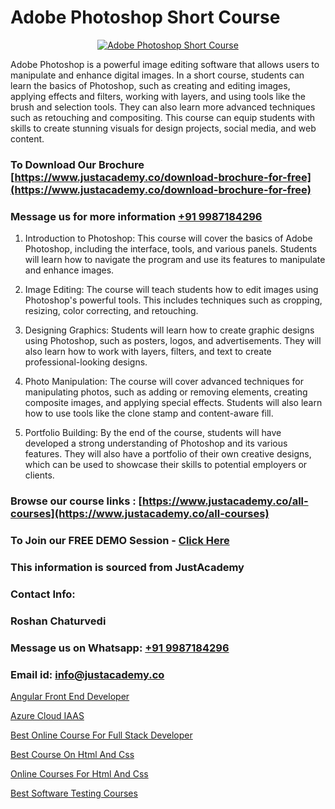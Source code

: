 # Adobe Photoshop Short Course

<p align="center">
  <a href="https://justacademy.co/course-detail/photoshop-training">
    <img src="https://justacademy.co/storage2/course_image/1676637576_course_image.webp" alt="Adobe Photoshop Short Course">
  </a>
</p>


Adobe Photoshop is a powerful image editing software that allows users to manipulate and enhance digital images. In a short course, students can learn the basics of Photoshop, such as creating and editing images, applying effects and filters, working with layers, and using tools like the brush and selection tools. They can also learn more advanced techniques such as retouching and compositing. This course can equip students with skills to create stunning visuals for design projects, social media, and web content.
### To Download Our Brochure [https://www.justacademy.co/download-brochure-for-free](https://www.justacademy.co/download-brochure-for-free)
### Message us for more information [+91 9987184296](https://api.whatsapp.com/send?phone=919987184296)
1) Introduction to Photoshop: This course will cover the basics of Adobe Photoshop, including the interface, tools, and various panels. Students will learn how to navigate the program and use its features to manipulate and enhance images.

2) Image Editing: The course will teach students how to edit images using Photoshop's powerful tools. This includes techniques such as cropping, resizing, color correcting, and retouching.

3) Designing Graphics: Students will learn how to create graphic designs using Photoshop, such as posters, logos, and advertisements. They will also learn how to work with layers, filters, and text to create professional-looking designs.

4) Photo Manipulation: The course will cover advanced techniques for manipulating photos, such as adding or removing elements, creating composite images, and applying special effects. Students will also learn how to use tools like the clone stamp and content-aware fill.

5) Portfolio Building: By the end of the course, students will have developed a strong understanding of Photoshop and its various features. They will also have a portfolio of their own creative designs, which can be used to showcase their skills to potential employers or clients.

### Browse our course links : [https://www.justacademy.co/all-courses](https://www.justacademy.co/all-courses) 
### To Join our FREE DEMO Session - [Click Here](https://www.justacademy.co/register-for-course-demo)


### This information is sourced from JustAcademy
### Contact Info:
### Roshan Chaturvedi
### Message us on Whatsapp: [+91 9987184296](https://api.whatsapp.com/send?phone=919987184296)
### Email id: [info@justacademy.co](mailto:info@justacademy.co)
                
[Angular Front End Developer](https://www.linkedin.com/pulse/angular-front-end-developer-justacademy-boston-mt7kc?trackingId=FyDbQosE%2FSEaoRK6ASzaMQ%3D%3D&lipi=urn%3Ali%3Apage%3Ad_flagship3_company_admin%3BXwxjEqEYSnilOOgoWtEIiA%3D%3D)

[Azure Cloud IAAS](https://www.linkedin.com/pulse/azure-cloud-iaas-justacademy-mumbai-sopbc?trackingId=v5eR22w3BSWKfxbil3JvbQ%3D%3D&lipi=urn%3Ali%3Apage%3Ad_flagship3_showcase_admin%3B%2Fp6Xeq9yQHuq%2BIOH7VpqxQ%3D%3D)

[Best Online Course For Full Stack Developer](https://medium.com/@sagarawat89/best-online-course-for-full-stack-developer-ee131bbc1814)

[Best Course On Html And Css](https://medium.com/@mahi3106/best-course-on-html-and-css-6e482ff1bd2e)

[Online Courses For Html And Css](https://justacademyin.github.io/justacademy/online-courses-for-html-and-css)

[Best Software Testing Courses](https://justacademyin.github.io/justacademy/best-software-testing-courses)

